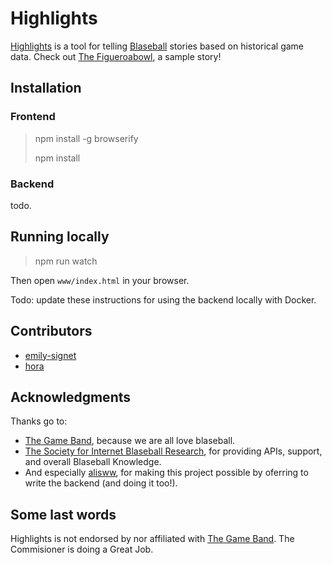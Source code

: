 # Highlights

[Highlights](https://highlights.sibr.dev/) is a tool for telling [Blaseball](https://www.blaseball.com/) stories based on historical game data. Check out [The Figueroabowl](https://highlights.sibr.dev/story?id=2jMm9B76VVoV5VMP), a sample story!

## Installation

### Frontend

> npm install -g browserify
> 
> npm install

### Backend

todo.

## Running locally

> npm run watch

Then open `www/index.html` in your browser.

Todo: update these instructions for using the backend locally with Docker.

## Contributors

- [emily-signet](https://github.com/emily-signet)
- [hora](https://github.com/hora)

## Acknowledgments

Thanks go to:

- [The Game Band](https://thegameband.com/), because we are all love blaseball.
- [The Society for Internet Blaseball Research](https://sibr.dev/), for providing
  APIs, support, 
  and overall Blaseball Knowledge.
- And especially [alisww](https://github.com/alisww), for making this project possible by oferring to write the backend (and doing it too!).

## Some last words

Highlights is not endorsed by nor affiliated with [The Game
Band](https://thegameband.com/).
The Commisioner is doing a Great Job.

